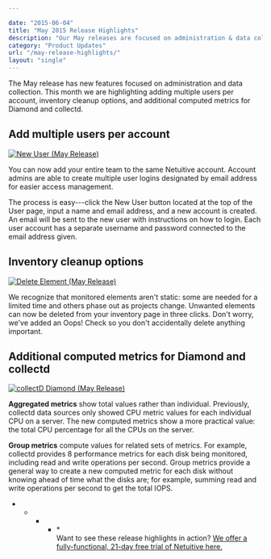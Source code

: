 ```yaml
---

date: "2015-06-04"
title: "May 2015 Release Highlights"
description: "Our May releases are focused on administration & data collection, including adding multiple users per account, inventory cleanup options and more."
category: "Product Updates"
url: "/may-release-highlights/"
layout: "single"
---
```



The May release has new features focused on administration and data collection. This month we are highlighting adding multiple users per account, inventory cleanup options, and additional computed metrics for Diamond and collectd.

Add multiple users per account
------------------------------

[![New User (May Release)](https://www.metricly.com/wp-content/uploads/2016/03/NewUser.jpg)](https://www.metricly.com/wp-content/uploads/2016/03/NewUser.jpg)

You can now add your entire team to the same Netuitive account. Account admins are able to create multiple user logins designated by email address for easier access management.

The process is easy---click the New User button located at the top of the User page, input a name and email address, and a new account is created. An email will be sent to the new user with instructions on how to login. Each user account has a separate username and password connected to the email address given.

Inventory cleanup options
-------------------------

[![Delete Element (May Release)](https://www.metricly.com/wp-content/uploads/2016/03/deleteElement.jpg)](https://www.metricly.com/wp-content/uploads/2016/03/deleteElement.jpg)

We recognize that monitored elements aren't static: some are needed for a limited time and others phase out as projects change. Unwanted elements can now be deleted from your inventory page in three clicks. Don't worry, we've added an Oops! Check so you don't accidentally delete anything important.

Additional computed metrics for Diamond and collectd
----------------------------------------------------

[![collectD Diamond (May Release)](https://www.metricly.com/wp-content/uploads/2016/03/collectDDiamond.jpg)](https://www.metricly.com/wp-content/uploads/2016/03/collectDDiamond.jpg)

**Aggregated metrics** show total values rather than individual. Previously, collectd data sources only showed CPU metric values for each individual CPU on a server. The new computed metrics show a more practical value: the total CPU percentage for all the CPUs on the server.

**Group metrics** compute values for related sets of metrics. For example, collectd provides 8 performance metrics for each disk being monitored, including read and write operations per second. Group metrics provide a general way to create a new computed metric for each disk without knowing ahead of time what the disks are; for example, summing read and write operations per second to get the total IOPS.

* * * * *\
Want to see these release highlights in action?  [We offer a fully-functional, 21-day free trial of Netuitive here.](https://www.metricly.com/signup)

